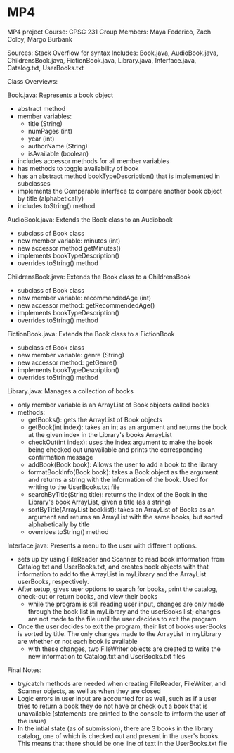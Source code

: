 # MP4
MP4 project
Course: CPSC 231
Group Members: Maya Federico, Zach Colby, Margo Burbank

Sources: Stack Overflow for syntax
Includes: Book.java, AudioBook.java, ChildrensBook.java, FictionBook.java, Library.java, Interface.java, Catalog.txt, UserBooks.txt

Class Overviews:

Book.java: Represents a book object
- abstract method
- member variables:
  - title (String)
  - numPages (int)
  - year (int)
  - authorName (String)
  - isAvailable (boolean)
- includes accessor methods for all member variables
- has methods to toggle availability of book
- has an abstract method bookTypeDescription() that is implemented in subclasses
- implements the Comparable interface to compare another book object by title (alphabetically)
- includes toString() method

AudioBook.java: Extends the Book class to an Audiobook
- subclass of Book class
- new member variable: minutes (int)
- new accessor method getMinutes()
- implements bookTypeDescription()
- overrides toString() method

ChildrensBook.java: Extends the Book class to a ChildrensBook
- subclass of Book class
- new member variable: recommendedAge (int)
- new accessor method: getRecommendedAge()
- implements bookTypeDescription()
- overrides toString() method

FictionBook.java: Extends the Book class to a FictionBook
- subclass of Book class
- new member variable: genre (String)
- new accessor method: getGenre()
- implements bookTypeDescription()
- overrides toString() method

Library.java: Manages a collection of books
- only member variable is an ArrayList of Book objects called books
- methods:
  - getBooks(): gets the ArrayList of Book objects
  - getBook(int index): takes an int as an argument and returns the book at the given index in the Library's books ArrayList
  - checkOut(int index): uses the index argument to make the book being checked out unavailable and prints the corresponding confirmation message
  - addBook(Book book): Allows the user to add a book to the library
  - formatBookInfo(Book book): takes a Book object as the argument and returns a string with the information of the book. Used for writing to the UserBooks.txt file
  - searchByTitle(String title): returns the index of the Book in the Library's book ArrayList, given a title (as a string)
  - sortByTitle(ArrayList<Book> booklist): takes an ArrayList of Books as an argument and returns an ArrayList with the same books, but sorted alphabetically by title
  - overrides toString() method
 
Interface.java: Presents a menu to the user with different options.
- sets up by using FileReader and Scanner to read book information from Catalog.txt and UserBooks.txt, and creates book objects with that information to add to the ArrayList in myLibrary and the ArrayList userBooks, respectively.
- After setup, gives user options to search for books, print the catalog, check-out or return books, and view their books
  - while the program is still reading user input, changes are only made through the book list in myLibrary and the userBooks list; changes are not made to the file until the user decides to exit the program
- Once the user decides to exit the program, their list of books userBooks is sorted by title. The only changes made to the ArrayList in myLibrary are whether or not each book is available
  - with these changes, two FileWriter objects are created to write the new information to Catalog.txt and UserBooks.txt files

Final Notes:
- try/catch methods are needed when creating FileReader, FileWriter, and Scanner objects, as well as when they are closed
- Logic errors in user input are accounted for as well, such as if a user tries to return a book they do not have or check out a book that is unavailable (statements are printed to the console to imform the user of the issue)
- In the intial state (as of submission), there are 3 books in the library catalog, one of which is checked out and present in the user's books. This means that there should be one line of text in the UserBooks.txt file
